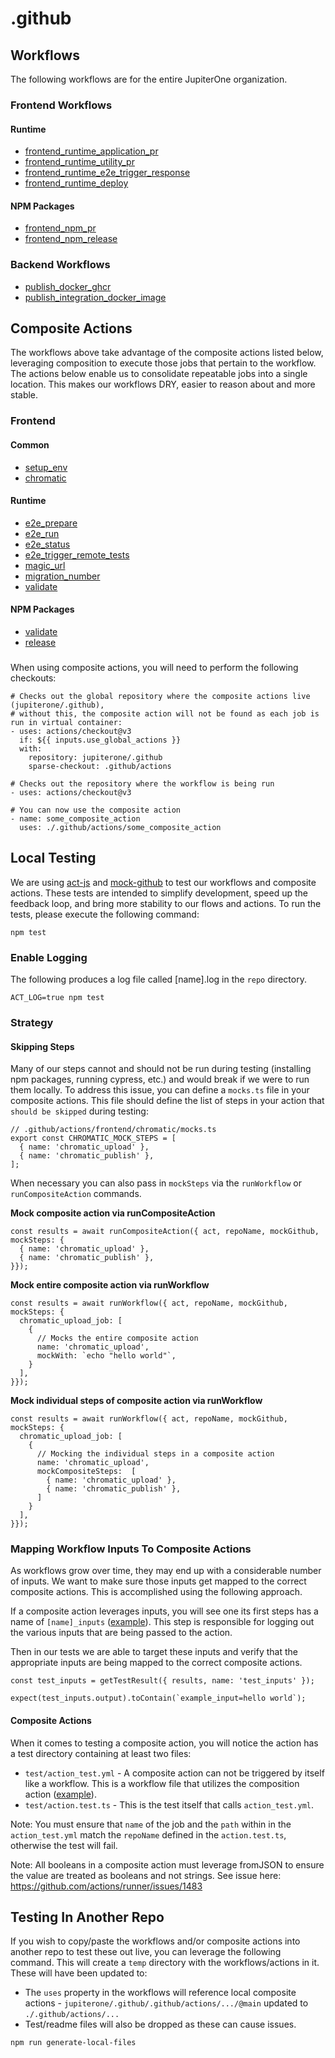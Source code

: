 # .github

## Workflows

The following workflows are for the entire JupiterOne organization.

### Frontend Workflows

#### Runtime

- [frontend_runtime_application_pr](.github/workflows/docs/frontend/frontend_runtime_application_pr.md)
- [frontend_runtime_utility_pr](.github/workflows/docs/frontend/frontend_runtime_utility_pr.md)
- [frontend_runtime_e2e_trigger_response](.github/workflows/docs/frontend/frontend_runtime_e2e_trigger_response.md)
- [frontend_runtime_deploy](.github/workflows/docs/frontend/frontend_runtime_deploy.md)

#### NPM Packages

- [frontend_npm_pr](.github/workflows/docs/frontend/frontend_npm_pr.md)
- [frontend_npm_release](.github/workflows/docs/frontend/frontend_npm_release.md)

### Backend Workflows
- [publish_docker_ghcr](.github/workflows/docs/backend/publish_docker_ghcr.md)
- [publish_integration_docker_image](.github/workflows/docs/backend/publish_integration_docker_image.md)

## Composite Actions

The workflows above take advantage of the composite actions listed below, leveraging composition to execute those jobs that pertain to the workflow. The actions below enable us to consolidate repeatable jobs into a single location. This makes our workflows DRY, easier to reason about and more stable.

### Frontend

#### Common

- [setup_env](.github/actions/frontend/setup_env/README.md)
- [chromatic](.github/actions/frontend/chromatic/README.md)

#### Runtime

- [e2e_prepare](.github/actions/frontend/runtime/e2e_prepare/README.md)
- [e2e_run](.github/actions/frontend/runtime/e2e_run/README.md)
- [e2e_status](.github/actions/frontend/runtime/e2e_status/README.md)
- [e2e_trigger_remote_tests](.github/actions/frontend/runtime/e2e_trigger_remote_tests/README.md)
- [magic_url](.github/actions/frontend/runtime/magic_url/README.md)
- [migration_number](.github/actions/frontend/runtime/migration_number/README.md)
- [validate](.github/actions/frontend/runtime/validate/README.md)

#### NPM Packages
- [validate](.github/actions/frontend/npm/validate/README.md)
- [release](.github/actions/frontend/npm/release/README.md)

### 

When using composite actions, you will need to perform the following checkouts:

```
# Checks out the global repository where the composite actions live (jupiterone/.github),
# without this, the composite action will not be found as each job is run in virtual container:
- uses: actions/checkout@v3
  if: ${{ inputs.use_global_actions }}
  with:
    repository: jupiterone/.github
    sparse-checkout: .github/actions

# Checks out the repository where the workflow is being run
- uses: actions/checkout@v3

# You can now use the composite action
- name: some_composite_action
  uses: ./.github/actions/some_composite_action
```

## Local Testing

We are using [act-js](https://github.com/kiegroup/act-js) and [mock-github](https://www.npmjs.com/package/@kie/mock-github#mockgithub) to test our workflows and composite actions. These tests are intended to simplify development, speed up the feedback loop, and bring more stability to our flows and actions. To run the tests, please execute the following command:

```
npm test
```

### Enable Logging

The following produces a log file called [name].log in the `repo` directory.

```
ACT_LOG=true npm test
```

### Strategy

#### Skipping Steps

Many of our steps cannot and should not be run during testing (installing npm packages, running cypress, etc.) and would break if we were to run them locally. To address this issue, you can define a `mocks.ts` file in your composite actions. This file should define the list of steps in your action that `should be skipped` during testing:

```
// .github/actions/frontend/chromatic/mocks.ts
export const CHROMATIC_MOCK_STEPS = [
  { name: 'chromatic_upload' },
  { name: 'chromatic_publish' },
];
```

When necessary you can also pass in `mockSteps` via the `runWorkflow` or `runCompositeAction` commands.

**Mock composite action via runCompositeAction**

```
const results = await runCompositeAction({ act, repoName, mockGithub, mockSteps: {
  { name: 'chromatic_upload' },
  { name: 'chromatic_publish' },
}});
```

**Mock entire composite action via runWorkflow**

```
const results = await runWorkflow({ act, repoName, mockGithub, mockSteps: {
  chromatic_upload_job: [
    {
      // Mocks the entire composite action
      name: 'chromatic_upload',
      mockWith: `echo "hello world"`,
    }
  ],
}});
```

**Mock individual steps of composite action via runWorkflow**

```
const results = await runWorkflow({ act, repoName, mockGithub, mockSteps: {
  chromatic_upload_job: [
    {
      // Mocking the individual steps in a composite action
      name: 'chromatic_upload',
      mockCompositeSteps:  [
        { name: 'chromatic_upload' },
        { name: 'chromatic_publish' },
      ]
    }
  ],
}});
```

### Mapping Workflow Inputs To Composite Actions

As workflows grow over time, they may end up with a considerable number of inputs. We want to make sure those inputs get mapped to the correct composite actions. This is accomplished using the following approach.

If a composite action leverages inputs, you will see one its first steps has a name of `[name]_inputs` ([example](.github/actions/frontend/runtime/e2e_prepare/action.yml#L25)). This step is responsible for logging out the various inputs that are being passed to the action.

Then in our tests we are able to target these inputs and verify that the appropriate inputs are being mapped to the correct composite actions.

```
const test_inputs = getTestResult({ results, name: 'test_inputs' });

expect(test_inputs.output).toContain(`example_input=hello world`);
```

#### Composite Actions

When it comes to testing a composite action, you will notice the action has a test directory containing at least two files:
- `test/action_test.yml` - A composite action can not be triggered by itself like a workflow. This is a workflow file that utilizes the composition action ([example](.github/actions/frontend/runtime/e2e_prepare/test/action_test.yml)).
- `test/action.test.ts` - This is the test itself that calls `action_test.yml`.

Note: You must ensure that `name` of the job and the `path` within in the `action_test.yml` match the `repoName` defined in the `action.test.ts`, otherwise the test will fail.

Note: All booleans in a composite action must leverage fromJSON to ensure the value are treated as booleans and not strings. See issue here: https://github.com/actions/runner/issues/1483

## Testing In Another Repo

If you wish to copy/paste the workflows and/or composite actions into another repo to test these out live, you can leverage the following command. This will create a `temp` directory with the workflows/actions in it. These will have been updated to:
- The `uses` property in the workflows will reference local composite actions - `jupiterone/.github/.github/actions/.../@main` updated to `./.github/actions/...`
- Test/readme files will also be dropped as these can cause issues.

```
npm run generate-local-files
```

